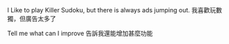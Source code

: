 I Like to play Killer Sudoku, but there is always ads jumping out.
我喜歡玩數獨，但廣告太多了

Tell me what can I improve
告訴我還能增加甚麼功能